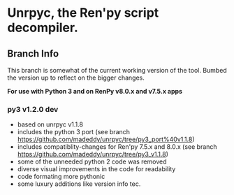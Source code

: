 # Unrpyc, the Ren'py script decompiler.
## Branch Info
This branch is somewhat of the current working version of the tool. Bumbed the version up
to reflect on the bigger changes.

**For use with Python 3 and on RenPy v8.0.x and v7.5.x apps**

### py3 v1.2.0 dev
- based on unrpyc v1.1.8
- includes the python 3 port (see branch https://github.com/madeddy/unrpyc/tree/py3_port%40v1.1.8)
- includes compatiblity-changes for Ren'py 7.5.x and 8.0.x (see branch https://github.com/madeddy/unrpyc/tree/py3_v1.1.8)
- some of the unneeded python 2 code was removed
- diverse visual improvements in the code for readability
- code formating more pythonic
- some luxury additions like version info tec.
